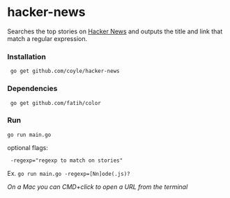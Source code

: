 # hacker-news
Searches the top stories on [Hacker News](https://news.ycombinator.com) and outputs the title and link that match a regular expression.

### Installation

``` go get github.com/coyle/hacker-news```

### Dependencies

``` go get github.com/fatih/color```

### Run

```go run main.go```

optional flags:

```  -regexp="regexp to match on stories" ```

Ex. ```go run main.go -regexp=[Nn]ode(.js)?```

*On a Mac you can CMD+click to open a URL from the terminal*
